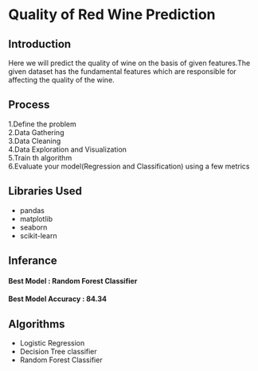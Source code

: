  # Quality of Red Wine Prediction
 ## Introduction
  Here we will predict the quality of wine on the basis of given features.The given dataset has the fundamental features which are responsible for affecting the quality of the wine.
 ## Process 
 1.Define the problem <br>
 2.Data Gathering <br>
 3.Data Cleaning <br>
 4.Data Exploration and Visualization <br>
 5.Train th algorithm <br>
 6.Evaluate your model(Regression and Classification) using a few metrics <br>
 ## Libraries Used
 - pandas 
 - matplotlib 
 - seaborn 
 - scikit-learn  
 ## Inferance
 #### Best Model          : Random Forest Classifier
 #### Best Model Accuracy : 84.34
 ## Algorithms 
 - Logistic Regression
 - Decision Tree classifier
 - Random Forest Classifier
 
